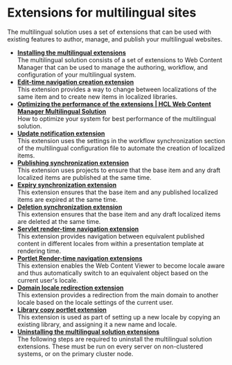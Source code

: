 # Extensions for multilingual sites

The multilingual solution uses a set of extensions that can be used with existing features to author, manage, and publish your multilingual websites.

-   **[Installing the multilingual extensions](wcm_mls_install.md)**  
The multilingual solution consists of a set of extensions to Web Content Manager that can be used to manage the authoring, workflow, and configuration of your multilingual system.
-   **[Edit-time navigation creation extension](wcm_mls_ext_nav.md)**  
This extension provides a way to change between localizations of the same item and to create new items in localized libraries.
-   **[Optimizing the performance of the extensions \| HCL Web Content Manager Multilingual Solution](wcm_mls_optimize.md)**  
How to optimize your system for best performance of the multilingual solution.
-   **[Update notification extension](wcm_mls_ext_update.md)**  
This extension uses the settings in the workflow synchronization section of the multilingual configuration file to automate the creation of localized items.
-   **[Publishing synchronization extension](wcm_mls_ext_publish.md)**  
This extension uses projects to ensure that the base item and any draft localized items are published at the same time.
-   **[Expiry synchronization extension](wcm_mls_ext_expire.md)**  
This extension ensures that the base item and any published localized items are expired at the same time.
-   **[Deletion synchronization extension](wcm_mls_ext_delete.md)**  
This extension ensures that the base item and any draft localized items are deleted at the same time.
-   **[Servlet render-time navigation extension](wcm_mls_ext_servlet.md)**  
This extension provides navigation between equivalent published content in different locales from within a presentation template at rendering time.
-   **[Portlet Render-time navigation extensions](wcm_mls_ext_portlet.md)**  
This extension enables the Web Content Viewer to become locale aware and thus automatically switch to an equivalent object based on the current user's locale.
-   **[Domain locale redirection extension](wcm_mls_ext_domain.md)**  
This extension provides a redirection from the main domain to another locale based on the locale settings of the current user.
-   **[Library copy portlet extension](wcm_mls_ext_library.md)**  
This extension is used as part of setting up a new locale by copying an existing library, and assigning it a new name and locale.
-   **[Uninstalling the multilingual solution extensions](wcm_mls_uninstall.md)**  
The following steps are required to uninstall the multilingual solution extensions. These must be run on every server on non-clustered systems, or on the primary cluster node.


